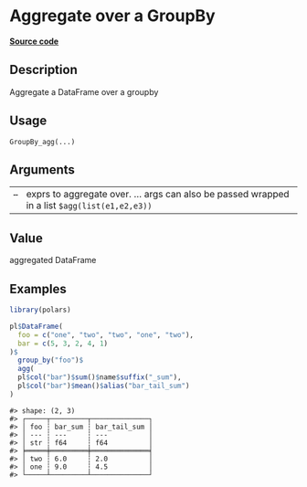 
# Aggregate over a GroupBy

[**Source code**](https://github.com/pola-rs/r-polars/tree/main/R/group_by.R#L88)

## Description

Aggregate a DataFrame over a groupby

## Usage

<pre><code class='language-R'>GroupBy_agg(...)
</code></pre>

## Arguments

<table>
<tr>
<td style="white-space: nowrap; font-family: monospace; vertical-align: top">
<code id="GroupBy_agg_:_...">…</code>
</td>
<td>
exprs to aggregate over. … args can also be passed wrapped in a list
<code style="white-space: pre;">$agg(list(e1,e2,e3))</code>
</td>
</tr>
</table>

## Value

aggregated DataFrame

## Examples

``` r
library(polars)

pl$DataFrame(
  foo = c("one", "two", "two", "one", "two"),
  bar = c(5, 3, 2, 4, 1)
)$
  group_by("foo")$
  agg(
  pl$col("bar")$sum()$name$suffix("_sum"),
  pl$col("bar")$mean()$alias("bar_tail_sum")
)
```

    #> shape: (2, 3)
    #> ┌─────┬─────────┬──────────────┐
    #> │ foo ┆ bar_sum ┆ bar_tail_sum │
    #> │ --- ┆ ---     ┆ ---          │
    #> │ str ┆ f64     ┆ f64          │
    #> ╞═════╪═════════╪══════════════╡
    #> │ two ┆ 6.0     ┆ 2.0          │
    #> │ one ┆ 9.0     ┆ 4.5          │
    #> └─────┴─────────┴──────────────┘
